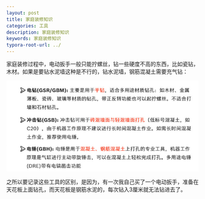 ```yaml
---
layout: post
title: 家庭装修知识
categories: 工具
description: 家庭装修知识
keywords: 家庭装修知识
typora-root-url: ../
---
```


家庭装修过程中，电动扳手一般只能拧螺丝，钻一些硬度不高的东西，比如瓷钻，木材。如果是要钻水泥墙这种是不行的，钻水泥墙，钢筋混凝土需要充气钻：

![image-20220312192500634](/images/posts/image-20220312192500634.png)

之所以要记录这些工具的区别，是因为，有一次我自己买了一个电动扳手，准备在天花板上面钻孔，而天花板是钢筋水泥的，每次钻入3厘米就无法钻进去了。
